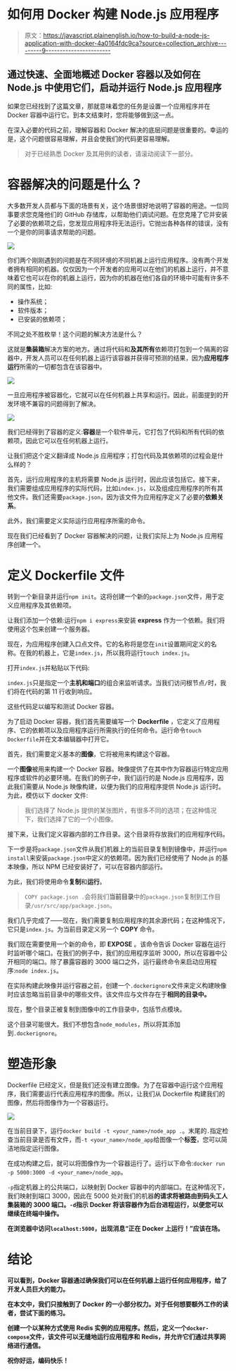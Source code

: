 # 如何用 Docker 构建 Node.js 应用程序

> 原文：<https://javascript.plainenglish.io/how-to-build-a-node-js-application-with-docker-4a0164fdc9ca?source=collection_archive---------9----------------------->

## 通过快速、全面地概述 Docker 容器以及如何在 Node.js 中使用它们，启动并运行 Node.js 应用程序

如果您已经找到了这篇文章，那就意味着您的任务是设置一个应用程序并在 Docker 容器中运行它。到本文结束时，您将能够做到这一点。

在深入必要的代码之前，理解容器和 Docker 解决的底层问题是很重要的。幸运的是，这个问题很容易理解，并且会使我们的代码更容易理解。

> 对于已经熟悉 Docker 及其用例的读者，请滚动阅读下一部分。

# 容器解决的问题是什么？

大多数开发人员都与下面的场景有关，这个场景很好地说明了容器的用途。一位同事要求您克隆他们的 GitHub 存储库，以帮助他们调试问题。在您克隆了它并安装了必要的依赖项之后，您发现应用程序将无法运行。它抛出各种各样的错误，没有一个是你的同事请求帮助的问题。

![](img/baec07161ed7a8cf4519bfc7d188830a.png)

你们两个刚刚遇到的问题是在不同环境的不同机器上运行应用程序。没有两个开发者拥有相同的机器。仅仅因为一个开发者的应用可以在他们的机器上运行，并不意味着它也可以在你的机器上运行，因为你的机器在他们各自的环境中可能有许多不同的属性，比如:

*   操作系统；
*   软件版本；
*   已安装的依赖项；

不同之处不胜枚举！这个问题的解决方法是什么？

这就是**集装箱**解决方案的地方。通过将代码和**及其所有**依赖项打包到一个隔离的容器中，开发人员可以在任何机器上运行该容器并获得可预测的结果，因为**应用程序运行**所需的一切都包含在该容器中。

![](img/972600b85cfdd9496d043c89b26e8cc5.png)

一旦应用程序被容器化，它就可以在任何机器上共享和运行。因此，前面提到的开发环境不兼容的问题得到了解决。

![](img/f06df49728a784cd43226f4a36fc98c3.png)

我们已经得到了容器的定义:**容器**是一个软件单元，它打包了代码和所有代码的依赖项，因此它可以在任何机器上运行。

让我们把这个定义翻译成 Node.js 应用程序；打包代码及其依赖项的过程会是什么样的？

首先，运行应用程序的主机将需要 Node.js 运行时，因此应该包括它。接下来，我们需要组成应用程序的实际代码，比如`index.js`，以及组成应用程序的所有其他文件。我们还需要`package.json`，因为该文件为应用程序定义了必要的**依赖关系**。

此外，我们需要定义实际运行应用程序所需的命令。

现在我们已经看到了 Docker 容器解决的问题，让我们实际上为 Node.js 应用程序创建一个。

# 定义 Dockerfile 文件

转到一个新目录并运行`npm init`。这将创建一个新的`package.json`文件，用于定义应用程序及其依赖项。

让我们添加一个依赖:运行`npm i express`来安装 **express** 作为一个依赖。我们将使用这个包来创建一个服务器。

现在，为应用程序创建入口点文件。它的名称将是您在`init`设置期间定义的名称。在我的机器上，它是`index.js`，所以我将运行`touch index.js`。

打开`index.js`并粘贴以下代码:

`index.js`只是指定一个**主机和端口**的组合来监听请求。当我们访问根节点`/`时，我们将在代码的第 11 行收到响应。

这些代码足以编写和测试 Docker 容器。

为了启动 Docker 容器，我们首先需要编写一个 **Dockerfile** ，它定义了应用程序、它的依赖项以及应用程序运行所需执行的任何命令。运行命令`touch Dockerfile`并在文本编辑器中打开它。

首先，我们需要定义基本的**图像**，它将被用来构建这个容器。

一个**图像**被用来构建一个 Docker 容器。映像提供了在其中作为容器运行特定应用程序或软件的必要环境。在我们的例子中，我们运行的是 Node.js 应用程序，因此我们需要从 Node.js 映像构建，以便为我们的应用程序提供 Node.js 运行时。为此，模仿以下 docker 文件:

> 我们选择了 Node.js 提供的某张图片，有很多不同的选项；在这种情况下，我们选择了它的一个小图像。

接下来，让我们定义容器内部的工作目录。这个目录将存放我们的应用程序代码。

下一步是将`package.json`文件从我们机器上的当前目录复制到镜像中，并运行`npm install`来安装`package.json`中定义的依赖项。因为我们已经使用了 Node.js 的基本映像，所以 NPM 已经安装好了，可以在容器内部运行。

为此，我们将使用命令**复制**和**运行**。

> `COPY package.json .`会将我们**当前目录**中的`package.json`复制到工作目录`/usr/src/app/package.json`。

我们几乎完成了——现在，我们需要复制应用程序的其余源代码；在这种情况下，它只是`index.js`。为当前目录定义另一个 **COPY** 命令。

我们现在需要使用一个新的命令，即 **EXPOSE** 。该命令告诉 Docker 容器在运行时监听哪个端口。在我们的例子中，我们的应用程序监听 3000，所以在容器中公开相同的端口。除了暴露容器的 3000 端口之外，运行最终命令来启动应用程序:`node index.js`。

在实际构建此映像并运行容器之前，创建一个`.dockerignore`文件来定义构建映像时应该忽略当前目录中的哪些文件。该文件应与文件存在于**相同的目录中。**

现在，整个目录正被复制到图像中的工作目录中，包括节点模块。

这个目录可能很大。我们不想包含`node_modules`，所以将其添加到`.dockerignore`。

# 塑造形象

Dockerfile 已经定义，但是我们还没有建立图像。为了在容器中运行这个应用程序，我们需要运行代表应用程序的图像。所以，让我们从 Dockerfile 构建我们的图像，然后将图像作为一个容器运行。

![](img/4426dd6ebe4605dc21786de549ef5e9d.png)

在当前目录下，运行`docker build -t <your_name>/node_app .`。末尾的`.`指定检查当前目录是否有文件，而`-t <your_name>/node_app`给图像一个**标签**，您可以简洁地指定运行图像。

在成功构建之后，就可以将图像作为一个容器运行了。运行以下命令:`docker run -p 5000:3000 -d <your_name>/node_app`。

`-p`指定机器上的公共端口，以映射到 Docker 容器中的内部端口。在这种情况下，我们映射到端口 3000，因此在 5000 处对我们的机器**的请求将被路由到码头工人集装箱的 3000 端口。`-d`指示 Docker 将该容器作为后台进程运行，以便您可以继续在终端中操作。**

**在浏览器中访问`localhost:5000`，出现消息“正在 Docker 上运行！”应该在场。**

# **结论**

**可以看到，Docker 容器通过确保我们可以在任何机器上运行任何应用程序，给了开发人员巨大的能力。**

**在本文中，我们只接触到了 Docker 的一小部分权力。对于任何想要额外工作的读者，尝试下面的练习。**

**创建一个以某种方式使用 **Redis** 实例的应用程序。然后，定义一个`docker-compose`文件，该文件可以无缝地运行应用程序和 Redis，并允许它们通过共享网络进行通信。**

**祝你好运，编码快乐！**